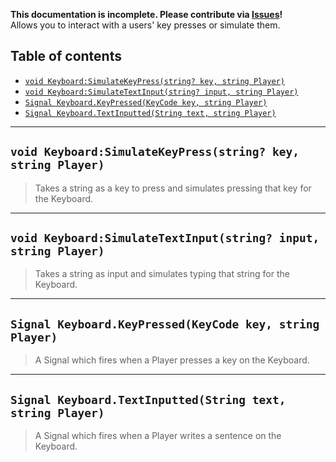 **This documentation is incomplete. Please contribute via [Issues](../issues)!** \
Allows you to interact with a users' key presses or simulate them.

## Table of contents

* [`void Keyboard:SimulateKeyPress(string? key, string Player)`](#void-keyboardsimulatekeypressstring-key-string-player)
* [`void Keyboard:SimulateTextInput(string? input, string Player)`](#void-keyboardsimulatetextinputstring-input-string-player)
* [`Signal Keyboard.KeyPressed(KeyCode key, string Player)`](#signal-keyboardkeypressedkeycode-key-string-player)
* [`Signal Keyboard.TextInputted(String text, string Player)`](#signal-keyboardtextinputtedstring-text-string-player)
___

## `void Keyboard:SimulateKeyPress(string? key, string Player)`

> Takes a string as a key to press and simulates pressing that key for the Keyboard.

___

## `void Keyboard:SimulateTextInput(string? input, string Player)`

> Takes a string as input and simulates typing that string for the Keyboard.

___

## `Signal Keyboard.KeyPressed(KeyCode key, string Player)`

> A Signal which fires when a Player presses a key on the Keyboard.

___

## `Signal Keyboard.TextInputted(String text, string Player)`

> A Signal which fires when a Player writes a sentence on the Keyboard.
